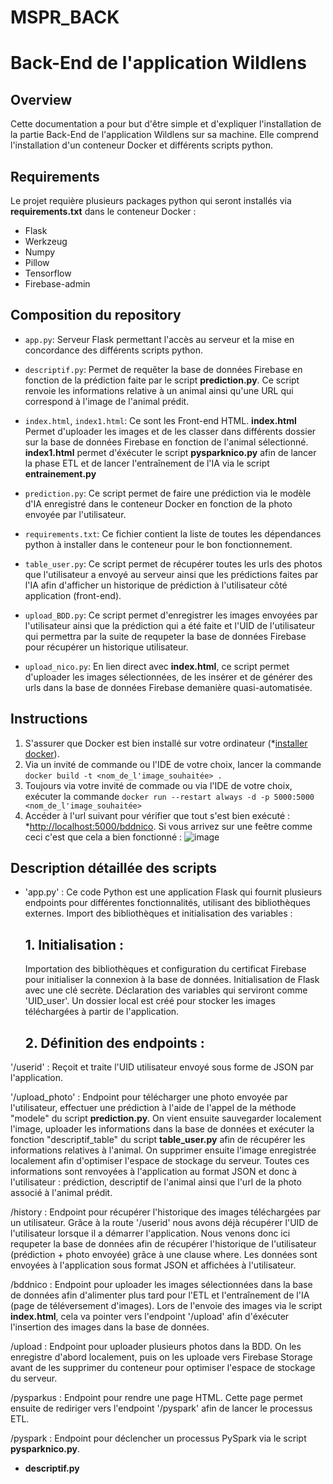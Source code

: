 # MSPR_BACK
# Back-End de l'application Wildlens


## Overview
Cette documentation a pour but d'être simple et d'expliquer l'installation de la partie Back-End de l'application Wildlens sur sa machine. Elle comprend l'installation d'un conteneur Docker et différents scripts python. 

## Requirements
Le projet requière plusieurs packages python qui seront installés via **requirements.txt** dans le conteneur Docker :
- Flask
- Werkzeug
- Numpy
- Pillow
- Tensorflow
- Firebase-admin

## Composition du repository
- `app.py`: Serveur Flask permettant l'accès au serveur et la mise en concordance des différents scripts python.

- `descriptif.py`: Permet de requêter la base de données Firebase en fonction de la prédiction faite par le script **prediction.py**. Ce script renvoie les informations relative à un animal ainsi qu'une URL qui correspond à l'image de l'animal prédit. 

- `index.html`, `index1.html`: Ce sont les Front-end HTML. **index.html** Permet d'uploader les images et de les classer dans différents dossier sur la base de données Firebase en fonction de l'animal sélectionné. **index1.html** permet d'éxécuter le script **pysparknico.py** afin de lancer la phase ETL et de lancer l'entraînement de l'IA via le script **entrainement.py**

- `prediction.py`: Ce script permet de faire une prédiction via le modèle d'IA enregistré dans le conteneur Docker en fonction de la photo envoyée par l'utilisateur.
- `requirements.txt`: Ce fichier contient la liste de toutes les dépendances python à installer dans le conteneur pour le bon fonctionnement.

- `table_user.py`: Ce script permet de récupérer toutes les urls des photos que l'utilisateur a envoyé au serveur ainsi que les prédictions faites par l'IA afin d'afficher un historique de prédiction à l'utilisateur côté application (front-end).

- `upload_BDD.py`: Ce script permet d'enregistrer les images envoyées par l'utilisateur ainsi que la prédiction qui a été faite et l'UID de l'utilisateur qui permettra par la suite de requpeter la base de données Firebase pour récupérer un historique utilisateur. 

- `upload_nico.py`: En lien direct avec **index.html**, ce script permet d'uploader les images sélectionnées, de les insérer et de générer des urls dans la base de données Firebase demanière quasi-automatisée.

## Instructions
1. S'assurer que Docker est bien installé sur votre ordinateur (*[installer docker](https://www.docker.com/products/docker-desktop/)).
2. Via un invité de commande ou l'IDE de votre choix, lancer la commande ```docker build -t <nom_de_l'image_souhaitée> .```
3. Toujours via votre invité de commade ou via l'IDE de votre choix, exécuter la commande ```docker run --restart always -d -p 5000:5000 <nom_de_l'image_souhaitée>```
4. Accéder à l'url suivant pour vérifier que tout s'est bien exécuté : *[http://localhost:5000/bddnico](http://localhost:5000/bddnico). Si vous arrivez sur une feêtre comme ceci c'est que cela a bien fonctionné : ![image](https://github.com/DorianFIGUERAS/MSPR_BACK/assets/127091847/ff00557a-6ab2-4883-85ef-49f2912c9fde)


## Description détaillée des scripts
- 'app.py' : Ce code Python est une application Flask qui fournit plusieurs endpoints pour différentes fonctionnalités, utilisant des bibliothèques externes. Import des bibliothèques et initialisation des variables :

  ## 1. Initialisation :
  Importation des bibliothèques et configuration du certificat Firebase pour initialiser la connexion à la base de données.
  Initialisation de Flask avec une clé secrète. Déclaration des variables qui serviront comme 'UID_user'.
  Un dossier local est créé pour stocker les images téléchargées à partir de l'application.

  ## 2. Définition des endpoints :

'/userid' : Reçoit et traite l'UID utilisateur envoyé sous forme de JSON par l'application.

'/upload_photo' : Endpoint pour télécharger une photo envoyée par l'utilisateur, effectuer une prédiction à l'aide de l'appel de la méthode "modele" du script **prediction.py**. On vient ensuite sauvegarder localement l'image, uploader les informations dans la base de données et exécuter la fonction "descriptif_table" du script **table_user.py** afin de récupérer les informations relatives à l'animal. On supprimer ensuite l'image enregistrée localement afin d'optimiser l'espace de stockage du serveur. Toutes ces informations sont renvoyées à l'application au format JSON et donc à l'utilisateur :  prédiction, descriptif de l'animal ainsi que l'url de la photo associé à l'animal prédit.

/history : Endpoint pour récupérer l'historique des images téléchargées par un utilisateur. Grâce à la route '/userid' nous avons déjà récupérer l'UID de l'utilisateur lorsque il a démarrer l'application. Nous venons donc ici requpeter la base de données afin de récupérer l'historique de l'utilisateur (prédiction + photo envoyée) grâce à une clause where. Les données sont envoyées à l'application sous format JSON et affichées à l'utilisateur.

/bddnico : Endpoint pour uploader les images sélectionnées dans la base de données afin d'alimenter plus tard pour l'ETL et l'entraînement de l'IA (page de téléversement d'images). Lors de l'envoie des images via le script **index.html**, cela va pointer vers l'endpoint '/upload' afin d'éxécuter l'insertion des images dans la base de données. 

/upload : Endpoint pour uploader plusieurs photos dans la BDD. On les enregistre d'abord localement, puis on les uploade vers Firebase Storage avant de les supprimer du conteneur pour optimiser l'espace de stockage du serveur. 

/pysparkus : Endpoint pour rendre une page HTML. Cette page permet ensuite de rediriger vers l'endpoint '/pyspark' afin de lancer le processus ETL.

/pyspark : Endpoint pour déclencher un processus PySpark via le script **pysparknico.py**.

- **descriptif.py**


